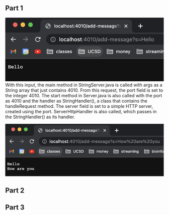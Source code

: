 ## Part 1

![addMessage1](addMessage1.png)  
With this input, the main method in StringServer.java is called with args as a String array that just contains 4010. From this request, the port field is set to the integer 4010. The start method in Server.java is also called with the port as 4010 and the handler as StringHandler(), a class that contains the handleRequest method. The server field is set to a simple HTTP server, created using the port. ServerHttpHandler is also called, which passes in the StringHandler() as its handler.

![addMessage2](addMessage2.png)


## Part 2



## Part 3
